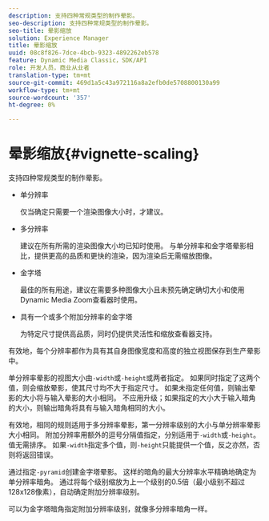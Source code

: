 ```yaml
---
description: 支持四种常规类型的制作晕影。
seo-description: 支持四种常规类型的制作晕影。
seo-title: 晕影缩放
solution: Experience Manager
title: 晕影缩放
uuid: 08c8f826-7dce-4bcb-9323-4892262eb578
feature: Dynamic Media Classic，SDK/API
role: 开发人员，商业从业者
translation-type: tm+mt
source-git-commit: 469d1a5c43a972116a8a2efb0de5708800130a99
workflow-type: tm+mt
source-wordcount: '357'
ht-degree: 0%

---
```



# 晕影缩放{#vignette-scaling}

支持四种常规类型的制作晕影。

* 单分辨率

   仅当确定只需要一个渲染图像大小时，才建议。
* 多分辨率

   建议在所有所需的渲染图像大小均已知时使用。 与单分辨率和金字塔晕影相比，提供更高的品质和更快的渲染，因为渲染后无需缩放图像。
* 金字塔

   最佳的所有用途，建议在需要多种图像大小且未预先确定确切大小和使用Dynamic Media Zoom查看器时使用。
* 具有一个或多个附加分辨率的金字塔

   为特定尺寸提供高品质，同时仍提供灵活性和缩放查看器支持。

有效地，每个分辨率都作为具有其自身图像宽度和高度的独立视图保存到生产晕影中。

单分辨率晕影的视图大小由`-width`或`-height`或两者指定。 如果同时指定了这两个值，则会缩放晕影，使其尺寸均不大于指定尺寸。 如果未指定任何值，则输出晕影的大小将与输入晕影的大小相同。 不应用升级；如果指定的大小大于输入暗角的大小，则输出暗角将具有与输入暗角相同的大小。

有效地，相同的规则适用于多分辨率晕影，第一分辨率级别的大小与单分辨率晕影大小相同。 附加分辨率用额外的逗号分隔值指定，分别适用于`-width`或`-height`。 值无需排序。 如果`-width`指定多个值，则`-height`只能提供一个值，反之亦然，否则将返回错误。

通过指定`-pyramid`创建金字塔晕影。 这样的暗角的最大分辨率水平精确地确定为单分辨率暗角。 通过将每个级别缩放为上一个级别的0.5倍（最小级别不超过128x128像素），自动确定附加分辨率级别。

可以为金字塔暗角指定附加分辨率级别，就像多分辨率暗角一样。
